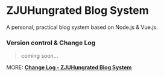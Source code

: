 # ZJUHungrated Blog System

A personal, practical blog system based on Node.js & Vue.js.

### Version control & Change Log

> coming soon...

MORE: [**Change Log - ZJUHungrated Blog System**](./CHANGELOG.md)
